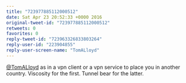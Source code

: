 ```yaml
---
title: "723977885112000512"
date: Sat Apr 23 20:52:33 +0000 2016
original-tweet-id: "723977885112000512"
retweets: 0
favorites: 0
reply-tweet-id: "723963326833803264"
reply-user-id: "223904855"
reply-user-screen-name: "TomALloyd"
---
```

<a href="https://twitter.com/TomALloyd">@TomALloyd</a> as in a vpn client or a vpn service to place you in another country. Viscosity for the first. Tunnel bear for the latter.
